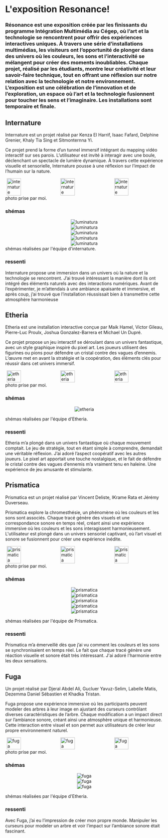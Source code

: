 # L'exposition Resonance!
### Résonance est une exposition créée par les finissants du programme Intégration Multimédia au Cégep, où l’art et la technologie se rencontrent pour offrir des expériences interactives uniques. À travers une série d’installations multimédias, les visiteurs ont l’opportunité de plonger dans des univers où les couleurs, les sons et l’interactivité se mélangent pour créer des moments inoubliables. Chaque projet, réalisé par les étudiants, montre leur créativité et leur savoir-faire technique, tout en offrant une réflexion sur notre relation avec la technologie et notre environnement. L’exposition est une célébration de l’innovation et de l’exploration, un espace où l’art et la technologie fusionnent pour toucher les sens et l’imaginaire. Les installations sont temporaire et finale.

## Internature
Internature est un projet réalisé par Kenza El Harrif, Isaac Fafard, Delphine Grenier, Khaly Tia Sing et Sitmonternna Yi. 

Ce projet prend la forme d’un tunnel immersif intégrant du mapping vidéo interactif sur ses parois. L’utilisateur est invité à interagir avec une boule, déclenchant un spectacle de lumière dynamique. À travers cette expérience visuelle et sensorielle, Internature pousse à une réflexion sur l’impact de l’humain sur la nature.

<div style="display: flex; justify-content: space-around;" >
  <img src="./photo_référence/internature/internature_fleurs.jpg" alt="internature" style="width: 30%; margin-right: 10px;" />
  <img src="./photo_référence/internature/internature_entrée.jpg" alt="internature" style="width: 30%; margin-right: 10px;" />
  <img src="./photo_référence/internature/internature_rose.jpg" alt="internature" style="width: 30%;" />
</div>
photo prise par moi.

### shémas
 <div align="center">
  <img src="./photo_référence/internature/plantation_connecteur_internature.jpg" alt="luminatura" />
</div>
<div align="center">
  <img src="./photo_référence/internature/plantation_studio_internature.jpg" alt="luminatura" />
</div>
<div align="center">
  <img src="./photo_référence/internature/plantation_serre_3d_internature.jpg" alt="luminatura" />
</div>
<div align="center">
  <img src="./photo_référence/internature/plantation_serre_haut_internature.jpg" alt="luminatura" />
</div>
<div align="center">
  <img src="./photo_référence/internature/plantation_sphere_internature.jpg" alt="luminatura" />
</div>
shémas réalisées par l'équipe d'internature.

### ressenti
Internature propose une immersion dans un univers où la nature et la technologie se rencontrent. J’ai trouvé intéressant la manière dont ils ont intégré des éléments naturels avec des interactions numériques. Avant de l’expérimenter, je m’attendais à une ambiance apaisante et immersive, et après coup, j’ai trouvé que l’installation réussissait bien à transmettre cette atmosphère harmonieuse

## Etheria
Etheria est une installation interactive conçue par Maik Hamel, Victor Gileau, Pierre-Luc Proulx, Joshua Gonzalez-Barrera et Michael Un Dupré.  

Ce projet propose un jeu interactif se déroulant dans un univers fantastique, avec un style graphique inspiré du pixel art. Les joueurs utilisent des figurines ou pions pour défendre un cristal contre des vagues d’ennemis. L’œuvre met en avant la stratégie et la coopération, des éléments clés pour réussir dans cet univers immersif.

<div style="display: flex; justify-content: space-around;" >
  <img src="./photo_référence/etheria/etheria_table.jpg" alt="etheria" style="width: 30%; margin-right: 10px;" />
   <img src="./photo_référence/etheria/etheria_table_02.jpg" alt="etheria" style="width: 30%; margin-right: 10px;" />
  <img src="./photo_référence/etheria/etheria_utilisateur.jpg" alt="etheria"   style="width: 30%;" />
</div>
photo prise par moi.

### shémas
 <div align="center">
  <img src="./photo_référence/etheria/plantationetheria.jpg" alt="etheria" />
</div>

shémas réalisées par l'équipe d'Etheria.

### ressenti
Etheria m’a plongé dans un univers fantastique où chaque mouvement comptait. Le jeu de stratégie, tout en étant simple à comprendre, demandait une véritable réflexion. J’ai adoré l’aspect coopératif avec les autres joueurs. Le pixel art apportait une touche nostalgique, et le fait de défendre le cristal contre des vagues d’ennemis m’a vraiment tenu en haleine. Une expérience de jeu amusante et stimulante.

## Prismatica
Prismatica est un projet réalisé par Vincent Deliste, IKrame Rata et Jérémy Duverseau.   

Prismatica explore la chromesthésie, un phénomène où les couleurs et les sons sont associés. Chaque tracé génère des visuels et une correspondance sonore en temps réel, créant ainsi une expérience immersive où les couleurs et les sons interagissent harmonieusement. L'utilisateur est plongé dans un univers sensoriel captivant, où l’art visuel et sonore se fusionnent pour créer une expérience inédite.

<div style="display: flex; justify-content: space-around;" >
  <img src="./photo_référence/prismatica/prismatica_tv.jpg" alt="prismatica" style="width: 30%; margin-right: 10px;" />
   <img src="./photo_référence/prismatica/prismatica_ordi.jpg" alt="prismatica" style="width: 30%; margin-right: 10px;" />
  <img src="./photo_référence/prismatica/prismatica_écrant.jpg" alt="prismatica"   style="width: 30%;" />
</div>
photo prise par moi.

### shémas
 <div align="center">
  <img src="./photo_référence/prismatica/prismatica_plantation-1.jpg" alt="prismatica" />
</div>
<div align="center">
  <img src="./photo_référence/prismatica/prismatica_plan1.jpg" alt="prismatica" />
</div>
<div align="center">
  <img src="./photo_référence/prismatica/prismatica_plan2.jpg" alt="prismatica" />
</div>
<div align="center">
  <img src="./photo_référence/prismatica/prismatica_plan3.jpg" alt="prismatica" />
</div>
<div align="center">
  <img src="./photo_référence/prismatica/prismatica_plan4.jpg" alt="prismatica" />
</div>

shémas réalisées par l'équipe de Prismatica.

### ressenti
Prismatica m’a émerveillé dès que j’ai vu comment les couleurs et les sons se synchronisaient en temps réel. Le fait que chaque tracé génère une réaction visuelle et sonore était très intéressant. J'ai adoré l'harmonie entre les deux sensations.

## Fuga
Un projet réalisé par Djeral Abdel Ali, Gucluer Yavuz-Selim, Labelle Matis, Dezemma Daniel Sébastien et Khadka Tristan.   

Fuga propose une expérience immersive où les participants peuvent modeler des arbres à leur image en ajustant des curseurs contrôlant diverses caractéristiques de l’arbre. Chaque modification a un impact direct sur l’ambiance sonore, créant ainsi une atmosphère unique et harmonieuse. Cette interaction entre visuel et son permet aux utilisateurs de créer leur propre environnement naturel.

<div style="display: flex; justify-content: space-around;" >
  <img src="./photo_référence/fuga/fuga_écrant.jpg" alt="fuga" style="width: 30%; margin-right: 10px;" />
   <img src="./photo_référence/fuga/fugu_arbre_écrant.jpg" alt="fuga" style="width: 30%; margin-right: 10px;" />
  <img src="./photo_référence/fuga/fugu_écrants.jpg" alt="fuga"   style="width: 30%;" />
</div>
photo prise par moi.

### shémas
 <div align="center">
  <img src="./photo_référence/fuga/fuga-face.png" alt="fuga" />
</div>
<div align="center">
  <img src="./photo_référence/fuga/fuga_plantation-side.png" alt="fuga" />
</div>
<div align="center">
  <img src="./photo_référence/fuga/fuga_plantation-sky.png" alt="fuga" />
</div>

shémas réalisées par l'équipe d'Etheria.

### ressenti
Avec Fuga, j’ai eu l’impression de créer mon propre monde. Manipuler les curseurs pour modeler un arbre et voir l’impact sur l’ambiance sonore était fascinant. 
